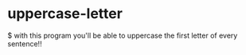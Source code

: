# uppercase-letter
$ with this program you'll be able to uppercase the first letter of every sentence!!
